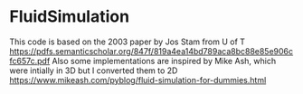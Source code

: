 # FluidSimulation
This code is based on the 2003 paper by Jos Stam from U of T
https://pdfs.semanticscholar.org/847f/819a4ea14bd789aca8bc88e85e906cfc657c.pdf
Also some implementations are inspired by Mike Ash, which were intially in 3D but I converted them to 2D
https://www.mikeash.com/pyblog/fluid-simulation-for-dummies.html
